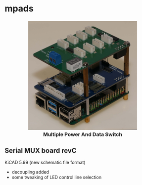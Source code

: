 # mpads


<h3 align=center><img src="images/mpads.jpg" alt="Assembled device" width="70%"><br>
Multiple Power And Data Switch</h3>

## Serial MUX board revC
KiCAD 5.99 (new schematic file format)
- decoupling added
- some tweaking of LED control line selection


